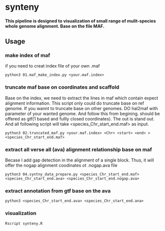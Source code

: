 # synteny

#### This pipeline is designed to visualization of small range of mulit-species whole genome alignment. Base on the file MAF. 

## Usage 

### make index of maf
if you need to creat index file of your own .maf
```shell
python3 01.maf_make_index.py <your.maf.index>
```
### truncate maf base on coordinates and scaffold
Base on the index, we need to extract the lines in maf which contain expect alignment information. This script only could do truncate base on ref genome. If you wannt to truncate base on other genomes. DO hal2maf with parameter of your wanted genome. And follow this from begining. <start> <end> should be offered as gtf(1 based and fullly closed coordinates). The out is stand out. And all following script will take <species_Chr_start_end.maf> as input.
```shell
python3 02.truncated_maf.py <your.maf.index> <Chr> <start> <end> > <species_Chr_start_end.maf>
```
### extract all verse all (ava) alignment relationship base on maf
Becase I add gap detection in the alignment of a single block. Thus, it will offer the nogap alignment coodinates ot .nogap.ava file
```shell
python3 04.syntny_data_prepare.py <species_Chr_start_end.maf> <species_Chr_start_end.ava> <species_Chr_start_end.nogap.ava>
 ```
### extract annotation from gtf base on the ava
```shell
python3 <species_Chr_start_end.ava> <species_Chr_start_end.ana>
```
### visualization
```shell
Rscript synteny.R
```
